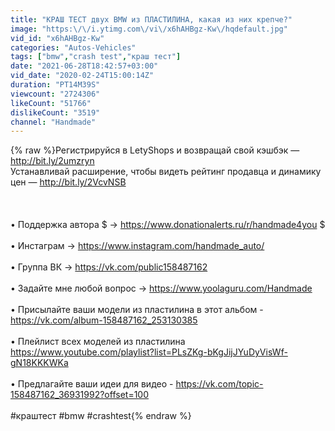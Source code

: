 ```yaml
---
title: "КРАШ ТЕСТ двух BMW из ПЛАСТИЛИНА, какая из них крепче?"
image: "https:\/\/i.ytimg.com\/vi\/x6hAHBgz-Kw\/hqdefault.jpg"
vid_id: "x6hAHBgz-Kw"
categories: "Autos-Vehicles"
tags: ["bmw","crash test","краш тест"]
date: "2021-06-28T18:42:57+03:00"
vid_date: "2020-02-24T15:00:14Z"
duration: "PT14M39S"
viewcount: "2724306"
likeCount: "51766"
dislikeCount: "3519"
channel: "Handmade"
---
```

{% raw %}Регистрируйся в LetyShops и возвращай свой кэшбэк — <a rel="nofollow" target="blank" href="http://bit.ly/2umzryn">http://bit.ly/2umzryn</a><br />Устанавливай расширение, чтобы видеть рейтинг продавца и динамику цен — <a rel="nofollow" target="blank" href="http://bit.ly/2VcvNSB">http://bit.ly/2VcvNSB</a><br /><br /><br /><br />• Поддержка автора $ → <a rel="nofollow" target="blank" href="https://www.donationalerts.ru/r/handmade4you">https://www.donationalerts.ru/r/handmade4you</a> $<br /><br />• Инстаграм → <a rel="nofollow" target="blank" href="https://www.instagram.com/handmade_auto/">https://www.instagram.com/handmade_auto/</a><br /><br />• Группа ВК → <a rel="nofollow" target="blank" href="https://vk.com/public158487162">https://vk.com/public158487162</a><br /><br />• Задайте мне любой вопрос → <a rel="nofollow" target="blank" href="https://www.yoolaguru.com/Handmade">https://www.yoolaguru.com/Handmade</a><br /><br />• Присылайте ваши модели из пластилина в этот альбом - <a rel="nofollow" target="blank" href="https://vk.com/album-158487162_253130385">https://vk.com/album-158487162_253130385</a><br /><br />• Плейлист всех моделей из пластилина <a rel="nofollow" target="blank" href="https://www.youtube.com/playlist?list=PLsZKg-bKgJijJYuDyVisWf-gN18KKKWKa">https://www.youtube.com/playlist?list=PLsZKg-bKgJijJYuDyVisWf-gN18KKKWKa</a><br /><br />• Предлагайте ваши идеи для видео - <a rel="nofollow" target="blank" href="https://vk.com/topic-158487162_36931992?offset=100">https://vk.com/topic-158487162_36931992?offset=100</a><br /><br />#краштест #bmw #crashtest{% endraw %}
